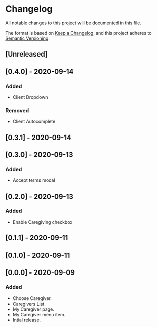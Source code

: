 # Changelog

All notable changes to this project will be documented in this file.

The format is based on [Keep a Changelog](https://keepachangelog.com/en/1.0.0/),
and this project adheres to [Semantic Versioning](https://semver.org/spec/v2.0.0.html).

## [Unreleased]

## [0.4.0] - 2020-09-14

### Added

- Client Dropdown

### Removed

- Client Autocomplete

## [0.3.1] - 2020-09-14

## [0.3.0] - 2020-09-13

### Added

- Accept terms modal

## [0.2.0] - 2020-09-13

### Added

- Enable Caregiving checkbox

## [0.1.1] - 2020-09-11

## [0.1.0] - 2020-09-11

## [0.0.0] - 2020-09-09

### Added

- Choose Caregiver.
- Caregivers List.
- My Caregiver page.
- My Caregiver menu item.
- Intial release.
